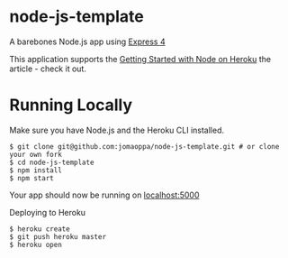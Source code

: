 # node-js-template

A barebones Node.js app using 
<a href="http://expressjs.com/" rel="nofollow">Express 4</a>

This application supports the  <a href="https://devcenter.heroku.com/articles/getting-started-with-nodejs" rel="nofollow">Getting Started with Node on Heroku</a>  the article  - check it out.

# Running Locally
Make sure you have Node.js and the Heroku CLI installed.

    $ git clone git@github.com:jomaoppa/node-js-template.git # or clone your own fork
    $ cd node-js-template
    $ npm install 
    $ npm start

   
Your app should now be running on  <a href="http://localhost:5000/" rel="nofollow">localhost:5000</a>


Deploying to Heroku 

    $ heroku create
    $ git push heroku master  
    $ heroku open

